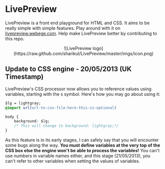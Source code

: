 # LivePreview
LivePreview is a front end playground for HTML and CSS. It aims to be really simple with simple features. Play around with it on <a href="http://livepreview.webege.com">livepreview.webege.com</a>. Help make LivePreview better by contributing to this repo. 

<center>
![LivePreview logo](https://raw.github.com/sharikul/LivePreview/master/imgs/icon.png)
</center>

## Update to CSS engine - 20/05/2013 (UK Timestamp)
LivePreview's CSS processor now allows you to reference values using variables, starting with the `$` symbol. Here's how you may go about using it:  

```css
$lg = lightgray;
@import url(url-to-css-file-here-this-is-optional)

body {
    background: $lg; 
    /* This will change to background: lightgray;*/
}
```

As this feature is in its early stages, I can safely say that you will encounter some bugs along the way. **You must define variables at the very top of the CSS box else the engine won't be able to process the variables!** You can't use numbers in variable names either, and this stage (21/05/2013), you can't refer to other variables when setting the values of variables. 